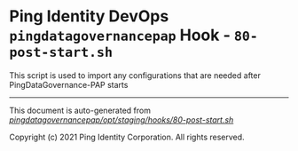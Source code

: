 
# Ping Identity DevOps `pingdatagovernancepap` Hook - `80-post-start.sh`
 This script is used to import any configurations that are
 needed after PingDataGovernance-PAP starts

---
This document is auto-generated from _[pingdatagovernancepap/opt/staging/hooks/80-post-start.sh](https://github.com/pingidentity/pingidentity-docker-builds/blob/master/pingdatagovernancepap/opt/staging/hooks/80-post-start.sh)_

Copyright (c) 2021 Ping Identity Corporation. All rights reserved.
